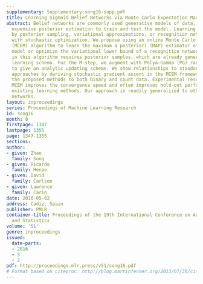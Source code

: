 ```yaml
---
supplementary: Supplementary:song16-supp.pdf
title: Learning Sigmoid Belief Networks via Monte Carlo Expectation Maximization
abstract: Belief networks are commonly used generative models of data, but require
  expensive posterior estimation to train and test the model. Learning typically proceeds
  by posterior sampling, variational approximations, or recognition networks, combined
  with stochastic optimization. We propose using an online Monte Carlo expectation-maximization
  (MCEM) algorithm to learn the maximum a posteriori (MAP) estimator of the generative
  model or optimize the variational lower bound of a recognition network. The E-step
  in this algorithm requires posterior samples, which are already generated in current
  learning schema. For the M-step, we augment with Polya-Gamma (PG) random variables
  to give an analytic updating scheme. We show relationships to standard learning
  approaches by deriving stochastic gradient ascent in the MCEM framework. We apply
  the proposed methods to both binary and count data. Experimental results show that
  MCEM improves the convergence speed and often improves hold-out performance over
  existing learning methods. Our approach is readily generalized to other recognition
  networks.
layout: inproceedings
series: Proceedings of Machine Learning Research
id: song16
month: 0
firstpage: 1347
lastpage: 1355
page: 1347-1355
sections: 
author:
- given: Zhao
  family: Song
- given: Ricardo
  family: Henao
- given: David
  family: Carlson
- given: Lawrence
  family: Carin
date: 2016-05-02
address: Cadiz, Spain
publisher: PMLR
container-title: Proceedings of the 19th International Conference on Artificial Intelligence
  and Statistics
volume: '51'
genre: inproceedings
issued:
  date-parts:
  - 2016
  - 5
  - 2
pdf: http://proceedings.mlr.press/v51/song16.pdf
# Format based on citeproc: http://blog.martinfenner.org/2013/07/30/citeproc-yaml-for-bibliographies/
---
```

